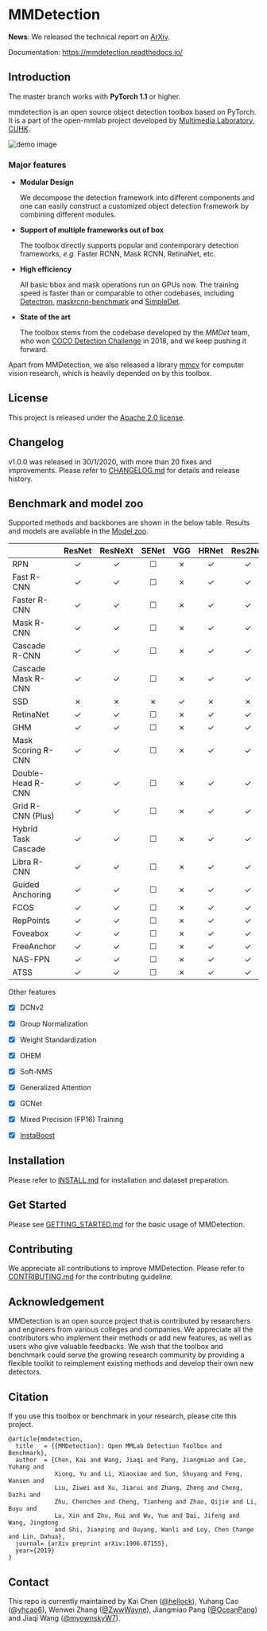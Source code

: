 
# MMDetection

**News**: We released the technical report on [ArXiv](https://arxiv.org/abs/1906.07155).

Documentation: https://mmdetection.readthedocs.io/

## Introduction

The master branch works with **PyTorch 1.1** or higher.

mmdetection is an open source object detection toolbox based on PyTorch. It is
a part of the open-mmlab project developed by [Multimedia Laboratory, CUHK](http://mmlab.ie.cuhk.edu.hk/).

![demo image](demo/coco_test_12510.jpg)

### Major features

- **Modular Design**

  We decompose the detection framework into different components and one can easily construct a customized object detection framework by combining different modules.

- **Support of multiple frameworks out of box**

  The toolbox directly supports popular and contemporary detection frameworks, *e.g.* Faster RCNN, Mask RCNN, RetinaNet, etc.

- **High efficiency**

  All basic bbox and mask operations run on GPUs now. The training speed is faster than or comparable to other codebases, including [Detectron](https://github.com/facebookresearch/Detectron), [maskrcnn-benchmark](https://github.com/facebookresearch/maskrcnn-benchmark) and [SimpleDet](https://github.com/TuSimple/simpledet).

- **State of the art**

  The toolbox stems from the codebase developed by the *MMDet* team, who won [COCO Detection Challenge](http://cocodataset.org/#detection-leaderboard) in 2018, and we keep pushing it forward.

Apart from MMDetection, we also released a library [mmcv](https://github.com/open-mmlab/mmcv) for computer vision research, which is heavily depended on by this toolbox.

## License

This project is released under the [Apache 2.0 license](LICENSE).

## Changelog

v1.0.0 was released in 30/1/2020, with more than 20 fixes and improvements.
Please refer to [CHANGELOG.md](docs/CHANGELOG.md) for details and release history.

## Benchmark and model zoo

Supported methods and backbones are shown in the below table.
Results and models are available in the [Model zoo](docs/MODEL_ZOO.md).

|                    | ResNet   | ResNeXt  | SENet    | VGG      | HRNet | Res2Net |
|--------------------|:--------:|:--------:|:--------:|:--------:|:-----:|:-------:|
| RPN                | ✓        | ✓        | ☐        | ✗        | ✓     | ✓     |
| Fast R-CNN         | ✓        | ✓        | ☐        | ✗        | ✓     | ✓     |
| Faster R-CNN       | ✓        | ✓        | ☐        | ✗        | ✓     | ✓     |
| Mask R-CNN         | ✓        | ✓        | ☐        | ✗        | ✓     | ✓     |
| Cascade R-CNN      | ✓        | ✓        | ☐        | ✗        | ✓     | ✓     |
| Cascade Mask R-CNN | ✓        | ✓        | ☐        | ✗        | ✓     | ✓     |
| SSD                | ✗        | ✗        | ✗        | ✓        | ✗     | ✗     |
| RetinaNet          | ✓        | ✓        | ☐        | ✗        | ✓     | ✓     |
| GHM                | ✓        | ✓        | ☐        | ✗        | ✓     | ✓     |
| Mask Scoring R-CNN | ✓        | ✓        | ☐        | ✗        | ✓     | ✓     |
| Double-Head R-CNN  | ✓        | ✓        | ☐        | ✗        | ✓     | ✓     |
| Grid R-CNN (Plus)  | ✓        | ✓        | ☐        | ✗        | ✓     | ✓     |
| Hybrid Task Cascade| ✓        | ✓        | ☐        | ✗        | ✓     | ✓     |
| Libra R-CNN        | ✓        | ✓        | ☐        | ✗        | ✓     | ✓     |
| Guided Anchoring   | ✓        | ✓        | ☐        | ✗        | ✓     | ✓     |
| FCOS               | ✓        | ✓        | ☐        | ✗        | ✓     | ✓     |
| RepPoints          | ✓        | ✓        | ☐        | ✗        | ✓     | ✓     |
| Foveabox           | ✓        | ✓        | ☐        | ✗        | ✓     | ✓     |
| FreeAnchor         | ✓        | ✓        | ☐        | ✗        | ✓     | ✓     |
| NAS-FPN            | ✓        | ✓        | ☐        | ✗        | ✓     | ✓     |
| ATSS               | ✓        | ✓        | ☐        | ✗        | ✓     | ✓     |

Other features
- [x] DCNv2
- [x] Group Normalization
- [x] Weight Standardization
- [x] OHEM
- [x] Soft-NMS
- [x] Generalized Attention
- [x] GCNet
- [x] Mixed Precision (FP16) Training
- [x] [InstaBoost](configs/instaboost/README.md)


## Installation

Please refer to [INSTALL.md](docs/INSTALL.md) for installation and dataset preparation.


## Get Started

Please see [GETTING_STARTED.md](docs/GETTING_STARTED.md) for the basic usage of MMDetection.

## Contributing

We appreciate all contributions to improve MMDetection. Please refer to [CONTRIBUTING.md](.github/CONTRIBUTING.md) for the contributing guideline.

## Acknowledgement

MMDetection is an open source project that is contributed by researchers and engineers from various colleges and companies. We appreciate all the contributors who implement their methods or add new features, as well as users who give valuable feedbacks.
We wish that the toolbox and benchmark could serve the growing research community by providing a flexible toolkit to reimplement existing methods and develop their own new detectors.


## Citation

If you use this toolbox or benchmark in your research, please cite this project.

```
@article{mmdetection,
  title   = {{MMDetection}: Open MMLab Detection Toolbox and Benchmark},
  author  = {Chen, Kai and Wang, Jiaqi and Pang, Jiangmiao and Cao, Yuhang and
             Xiong, Yu and Li, Xiaoxiao and Sun, Shuyang and Feng, Wansen and
             Liu, Ziwei and Xu, Jiarui and Zhang, Zheng and Cheng, Dazhi and
             Zhu, Chenchen and Cheng, Tianheng and Zhao, Qijie and Li, Buyu and
             Lu, Xin and Zhu, Rui and Wu, Yue and Dai, Jifeng and Wang, Jingdong
             and Shi, Jianping and Ouyang, Wanli and Loy, Chen Change and Lin, Dahua},
  journal= {arXiv preprint arXiv:1906.07155},
  year={2019}
}
```


## Contact

This repo is currently maintained by Kai Chen ([@hellock](http://github.com/hellock)), Yuhang Cao ([@yhcao6](https://github.com/yhcao6)), Wenwei Zhang ([@ZwwWayne](https://github.com/ZwwWayne)), Jiangmiao Pang ([@OceanPang](https://github.com/OceanPang)) and Jiaqi Wang ([@myownskyW7](https://github.com/myownskyW7)).
